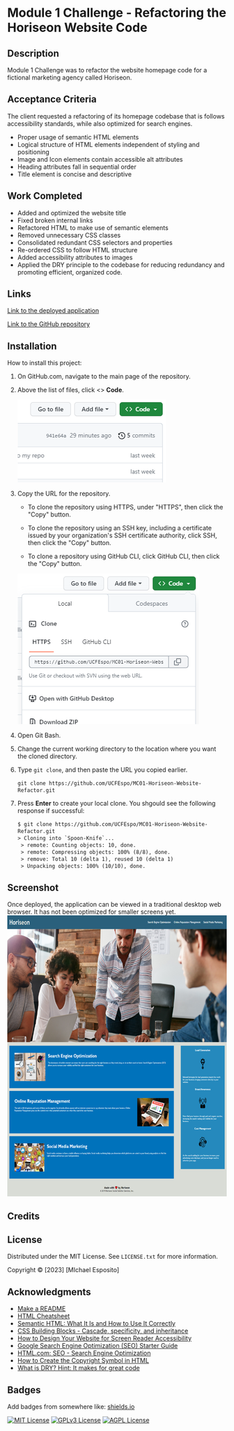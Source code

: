 # Module 1 Challenge - Refactoring the Horiseon Website Code

## Description
Module 1 Challenge was to refactor the website homepage code for a fictional marketing agency called Horiseon.
## Acceptance Criteria

The client requested a refactoring of its homepage codebase that is follows accessibility standards, while also optimized for search engines.
* Proper usage of semantic HTML elements
* Logical structure of HTML elements independent of styling and positioning
* Image and Icon elements contain accessible alt attributes
* Heading attributes fall in sequential order
* Title element is concise and descriptive


## Work Completed
* Added and optimized the website title
* Fixed broken internal links
* Refactored HTML to make use of semantic elements
* Removed unnecessary CSS classes
* Consolidated redundant CSS selectors and properties
* Re-ordered CSS to follow HTML structure
* Added accessibility attributes to images
* Applied the DRY principle to the codebase for reducing redundancy and promoting efficient, organized code.
## Links
[Link to the deployed application](https://github.com/UCFEspo/MC01-Horiseon-Website-Refactor.git)

[Link to the GitHub repository](https://github.com/UCFEspo/MC01-Horiseon-Website-Refactor.git)
## Installation

How to install this project:

1. On GitHub.com, navigate to the main page of the repository.

2. Above the list of files, click <> **Code**.

   ![Module 1 Challenge - Refactoring the Horiseon Website Code-2](./assets/images/GitHub%20Green%20Code%20Button.png)

3. Copy the URL for the repository.

   * To clone the repository using HTTPS, under "HTTPS", then click the "Copy" button.

   * To clone the repository using an SSH key, including a certificate issued by your organization's SSH certificate authority, click SSH, then click the "Copy" button.

   * To clone a repository using GitHub CLI, click GitHub CLI, then click the "Copy" button.

   ![Module 1 Challenge - Refactoring the Horiseon Website Code-2](./assets/images/Repo%20HTTPS%20Link.png)

4. Open Git Bash.
5. Change the current working directory to the location where you want the cloned directory.
6. Type ```git clone```, and then paste the URL you copied earlier.
   ```
   git clone https://github.com/UCFEspo/MC01-Horiseon-Website-Refactor.git
   ```
7. Press **Enter** to create your local clone.
You shgould see the following response if successful:
   ```
   $ git clone https://github.com/UCFEspo/MC01-Horiseon-Website-Refactor.git
   > Cloning into `Spoon-Knife`...
    > remote: Counting objects: 10, done.
    > remote: Compressing objects: 100% (8/8), done.
    > remove: Total 10 (delta 1), reused 10 (delta 1)
    > Unpacking objects: 100% (10/10), done.
   ```
## Screenshot

Once deployed, the application can be viewed in a traditional desktop web browser. It has not been optimized for smaller screens yet.
   ![Module 1 Challenge - Refactoring the Horiseon Website Code-2](./assets/images/screenshot.png)

## Credits
## License
Distributed under the MIT License. See `LICENSE.txt` for more information.

Copyright &copy; [2023] [MIchael Esposito]
## Acknowledgments
* [Make a README](https://www.makeareadme.com/)
* [HTML Cheatsheet](https://coding-boot-camp.github.io/full-stack/html/html-cheatsheet)
* [Semantic HTML: What It Is and How to Use It Correctly](https://www.semrush.com/blog/semantic-html5-guide/)
* [CSS Building Blocks - Cascade, specificity, and inheritance](https://developer.mozilla.org/en-US/docs/Learn/CSS/Building_blocks/Cascade_and_inheritance)
* [How to Design Your Website for Screen Reader Accessibility](https://blog.hubspot.com/website/screen-reader-accessibility)
* [Google Search Engine Optimization (SEO) Starter Guide](https://developers.google.com/search/docs/fundamentals/seo-starter-guide)
* [HTML.com: SEO - Search Engine Optimization](https://html.com/seo/)
* [How to Create the Copyright Symbol in HTML](https://careerkarma.com/blog/html-copyright-symbol/#:~:text=The%20HTML%20copyright%20symbol%20is,How%20to%20Learn%20HTML%20guide.)
* [What is DRY? Hint: It makes for great code](https://docs.getdbt.com/terms/dry)
## Badges

Add badges from somewhere like: [shields.io](https://shields.io/)

[![MIT License](https://img.shields.io/badge/License-MIT-green.svg)](https://choosealicense.com/licenses/mit/)
[![GPLv3 License](https://img.shields.io/badge/License-GPL%20v3-yellow.svg)](https://opensource.org/licenses/)
[![AGPL License](https://img.shields.io/badge/license-AGPL-blue.svg)](http://www.gnu.org/licenses/agpl-3.0)